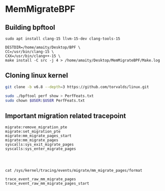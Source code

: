# MemMigrateBPF

## Building bpftool
```
sudo apt install clang-15 llvm-15-dev clang-tools-15

DESTDIR=/home/amaity/Desktop/BPF \
CC=/usr/bin/clang-15 \
CXX=/usr/bin/clang++-15 \
make install -C src -j 4 > /home/amaity/Desktop/MemMigrateBPF/Make.log
```

## Cloning linux kernel
```bash
git clone -b v6.8 --depth=3 https://github.com/torvalds/linux.git

sudo ./bpftool perf show > PerfFeats.txt
sudo chown $USER:$USER PerfFeats.txt
```

## Important migration related tracepoint
```
migrate:remove_migration_pte
migrate:set_migration_pte
migrate:mm_migrate_pages_start
migrate:mm_migrate_pages
syscalls:sys_exit_migrate_pages
syscalls:sys_enter_migrate_pages




cat /sys/kernel/tracing/events/migrate/mm_migrate_pages/format

trace_event_raw_mm_migrate_pages
trace_event_raw_mm_migrate_pages_start
```